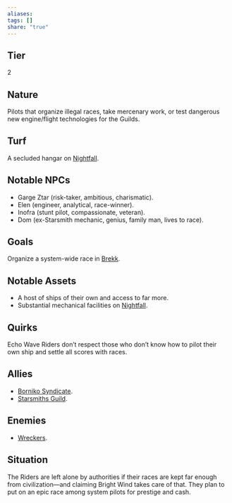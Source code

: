 ```yaml
---
aliases: 
tags: []
share: "true"
---
```

## Tier

2

## Nature

Pilots that organize illegal races, take mercenary work, or test dangerous new engine/flight technologies for the Guilds.

## Turf

A secluded hangar on [Nightfall](../Atlas/Procyon/Brekk/Nightfall.md).

## Notable NPCs

- Garge Ztar (risk-taker, ambitious, charismatic).
- Elen (engineer, analytical, race-winner).
- Inofra (stunt pilot, compassionate, veteran).
- Dom (ex-Starsmith mechanic, genius, family man, lives to race).


## Goals

Organize a system-wide race in [Brekk](../Atlas/Procyon/Brekk/Brekk.md).

## Notable Assets

- A host of ships of their own and access to far more.
- Substantial mechanical facilities on [Nightfall](../Atlas/Procyon/Brekk/Nightfall.md).


## Quirks

Echo Wave Riders don’t respect those who don’t know how to pilot their own ship and settle all scores with races.

## Allies

- [Borniko Syndicate](./Borniko%20Syndicate.md).
- [Starsmiths Guild](./Starsmiths%20Guild.md).


## Enemies

- [Wreckers](./Wreckers.md).


## Situation

The Riders are left alone by authorities if their races are kept far enough from civilization—and claiming Bright Wind takes care of that. They plan to put on an epic race among system pilots for prestige and cash.
